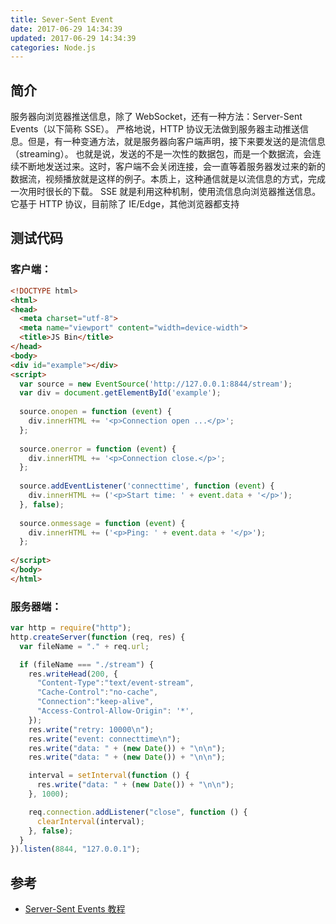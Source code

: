 ```yaml
---
title: Sever-Sent Event
date: 2017-06-29 14:34:39
updated: 2017-06-29 14:34:39
categories: Node.js
---
```


## 简介

服务器向浏览器推送信息，除了 WebSocket，还有一种方法：Server-Sent Events（以下简称 SSE）。
严格地说，HTTP 协议无法做到服务器主动推送信息。但是，有一种变通方法，就是服务器向客户端声明，接下来要发送的是流信息（streaming）。
也就是说，发送的不是一次性的数据包，而是一个数据流，会连续不断地发送过来。这时，客户端不会关闭连接，会一直等着服务器发过来的新的数据流，视频播放就是这样的例子。本质上，这种通信就是以流信息的方式，完成一次用时很长的下载。
SSE 就是利用这种机制，使用流信息向浏览器推送信息。它基于 HTTP 协议，目前除了 IE/Edge，其他浏览器都支持

## 测试代码
### 客户端：
```html
<!DOCTYPE html>
<html>
<head>
  <meta charset="utf-8">
  <meta name="viewport" content="width=device-width">
  <title>JS Bin</title>
</head>
<body>
<div id="example"></div>
<script>
  var source = new EventSource('http://127.0.0.1:8844/stream');
  var div = document.getElementById('example');
  
  source.onopen = function (event) {
    div.innerHTML += '<p>Connection open ...</p>';
  };
  
  source.onerror = function (event) {
    div.innerHTML += '<p>Connection close.</p>';
  };
  
  source.addEventListener('connecttime', function (event) {
    div.innerHTML += ('<p>Start time: ' + event.data + '</p>');
  }, false);
  
  source.onmessage = function (event) {
    div.innerHTML += ('<p>Ping: ' + event.data + '</p>');
  };
  
</script>
</body>
</html>
```
### 服务器端：
```js
var http = require("http");
http.createServer(function (req, res) {
  var fileName = "." + req.url;

  if (fileName === "./stream") {
    res.writeHead(200, {
      "Content-Type":"text/event-stream",
      "Cache-Control":"no-cache",
      "Connection":"keep-alive",
      "Access-Control-Allow-Origin": '*',
    });
    res.write("retry: 10000\n");
    res.write("event: connecttime\n");
    res.write("data: " + (new Date()) + "\n\n");
    res.write("data: " + (new Date()) + "\n\n");

    interval = setInterval(function () {
      res.write("data: " + (new Date()) + "\n\n");
    }, 1000);

    req.connection.addListener("close", function () {
      clearInterval(interval);
    }, false);
  }
}).listen(8844, "127.0.0.1");
```

## 参考
- [Server-Sent Events 教程](http://www.ruanyifeng.com/blog/2017/05/server-sent_events.html)